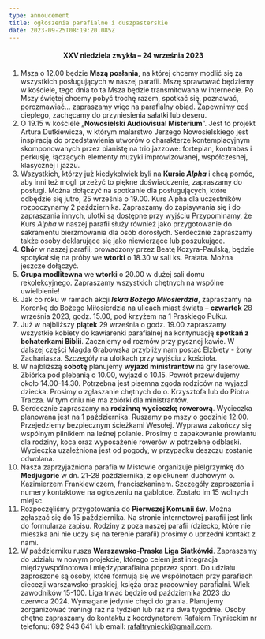 ```yaml
---
type: annoucement
title: ogłoszenia parafialne i duszpasterskie
date: 2023-09-25T08:19:20.085Z
---
```

<!--StartFragment-->

<h4 style="text-align:center;">XXV niedziela zwykła – 24 września 2023</h4>

1. Msza o 12.00 będzie **Mszą posłania**, na której chcemy modlić się za wszystkich posługujących w naszej parafii. Mszę sprawować będziemy w kościele, tego dnia to ta Msza będzie transmitowana w internecie. Po Mszy świętej chcemy pobyć trochę razem, spotkać się, poznawać, porozmawiać… zapraszamy więc na parafialny obiad. Zapewnimy coś ciepłego, zachęcamy do przyniesienia sałatki lub deseru.
2. O 19.15 w kościele „**Nowosielski Audiovisual Misterium**”. Jest to projekt Artura Dutkiewicza, w którym malarstwo Jerzego Nowosielskiego jest inspiracją do przedstawienia utworów o charakterze kontemplacyjnym skomponowanych przez pianistę na trio jazzowe: fortepian, kontrabas i perkusję, łączących elementy muzyki improwizowanej, współczesnej, klasycznej i jazzu. 
3. Wszystkich, którzy już kiedykolwiek byli na **Kursie *Alpha*** i chcą pomóc, aby inni też mogli przeżyć to piękne doświadczenie, zapraszamy do posługi. Można dołączyć na spotkanie dla posługujących, które odbędzie się jutro, 25 września o 19.00. Kurs Alpha dla uczestników rozpoczynamy 2 października. Zapraszamy do zapisywania się i do zapraszania innych, ulotki są dostępne przy wyjściu Przypominamy, że Kurs *Alpha* w naszej parafii służy również jako przygotowanie do sakramentu bierzmowania dla osób dorosłych. Serdecznie zapraszamy także osoby deklarujące się jako niewierzące lub poszukujące.
4. **Chór** w naszej parafii, prowadzony przez Beatę Kozyra-Paulską, będzie spotykał się na próby we **wtorki** o 18.30 w sali ks. Prałata. Można jeszcze dołączyć.
5. **Grupa modlitewna** we **wtorki** o 20.00 w dużej sali domu rekolekcyjnego. Zapraszamy wszystkich chętnych na wspólne uwielbienie!
6. Jak co roku w ramach akcji ***Iskra Bożego Miłosierdzia***, zapraszamy na Koronkę do Bożego Miłosierdzia na ulicach miast świata – **czwartek** 28 września 2023, godz. 15.00, pod krzyżem na 1 Praskiego Pułku.
7. Już w najbliższy **piątek** 29 września o godz. 19.00 zapraszamy wszystkie kobiety do kawiarenki parafialnej na kontynuację **spotkań z bohaterkami Biblii**. Zaczniemy od rozmów przy pysznej kawie. W dalszej części Magda Grabowska przybliży nam postać Elżbiety - żony Zachariasza. Szczegóły na ulotkach przy wyjściu z kościoła. 
8. W najbliższą **sobotę** planujemy **wyjazd ministrantów** na gry laserowe. Zbiórka pod plebanią o 10.00, wyjazd o 10.15. Powrót przewidujemy około 14.00-14.30. Potrzebna jest pisemna zgoda rodziców na wyjazd dziecka. Prosimy o zgłaszanie chętnych do o. Krzysztofa lub do Piotra Tracza. W tym dniu nie ma zbiórki dla ministrantów.
9. Serdecznie zapraszamy na **rodzinną wycieczkę rowerową**. Wycieczka planowana jest na 1 października. Ruszamy po mszy o godzinie 12:00. Przejedziemy bezpiecznym ścieżkami Wesołej. Wyprawa zakończy się wspólnym pilnikiem na leśnej polanie. Prosimy o zapakowanie prowiantu dla rodziny, koca oraz wyposażenie rowerów w potrzebne odblaski. Wycieczka uzależniona jest od pogody, w przypadku deszczu zostanie odwołana.
10. Nasza zaprzyjaźniona parafia w Mistowie organizuje pielgrzymkę do **Medjugorie** w dn. 21-28 października, z opiekunem duchowym o. Kazimierzem Frankiewiczem, franciszkaninem. Szczegóły zaproszenia i numery kontaktowe na ogłoszeniu na gablotce. Zostało im 15 wolnych miejsc.
11. Rozpoczęliśmy przygotowania do **Pierwszej Komunii św**. Można zgłaszać się do 15 października. Na stronie internetowej parafii jest link do formularza zapisu. Rodziny z poza naszej parafii (dziecko, które nie mieszka ani nie uczy się na terenie parafii) prosimy o uprzedni kontakt z nami.
12. W październiku rusza **Warszawsko-Praska Liga Siatkówki**. Zapraszamy do udziału w nowym projekcie, którego celem jest integracja międzywspólnotowa i międzyparafialna poprzez sport. Do udziału zaproszone są osoby, które formują się we wspólnotach przy parafiach diecezji warszawsko-praskiej, księża oraz pracownicy parafialni. Wiek zawodników 15-100. Liga trwać będzie od października 2023 do czerwca 2024. Wymagane jedynie chęci do grania. Planujemy zorganizować treningi raz na tydzień lub raz na dwa tygodnie. Osoby chętne zapraszamy do kontaktu z koordynatorem Rafałem Trynieckim nr telefonu: 692 943 641 lub email: [rafaltryniecki@gmail.com](mailto:rafaltryniecki@gmail.com).

<!--EndFragment-->